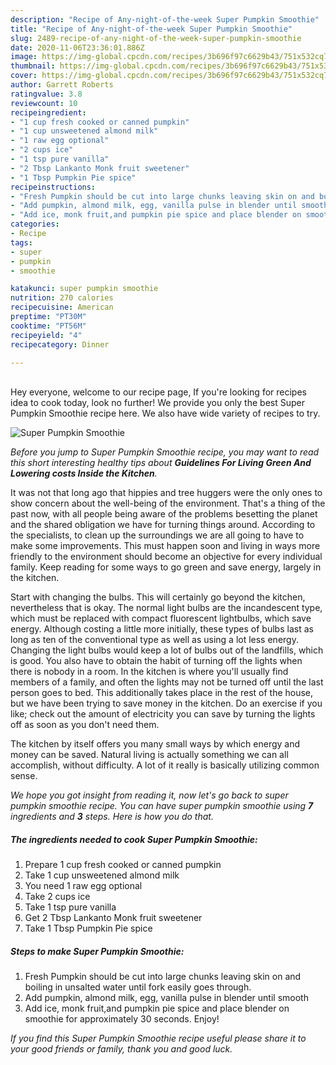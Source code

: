 ```yaml
---
description: "Recipe of Any-night-of-the-week Super Pumpkin Smoothie"
title: "Recipe of Any-night-of-the-week Super Pumpkin Smoothie"
slug: 2489-recipe-of-any-night-of-the-week-super-pumpkin-smoothie
date: 2020-11-06T23:36:01.886Z
image: https://img-global.cpcdn.com/recipes/3b696f97c6629b43/751x532cq70/super-pumpkin-smoothie-recipe-main-photo.jpg
thumbnail: https://img-global.cpcdn.com/recipes/3b696f97c6629b43/751x532cq70/super-pumpkin-smoothie-recipe-main-photo.jpg
cover: https://img-global.cpcdn.com/recipes/3b696f97c6629b43/751x532cq70/super-pumpkin-smoothie-recipe-main-photo.jpg
author: Garrett Roberts
ratingvalue: 3.8
reviewcount: 10
recipeingredient:
- "1 cup fresh cooked or canned pumpkin"
- "1 cup unsweetened almond milk"
- "1 raw egg optional"
- "2 cups ice"
- "1 tsp pure vanilla"
- "2 Tbsp Lankanto Monk fruit sweetener"
- "1 Tbsp Pumpkin Pie spice"
recipeinstructions:
- "Fresh Pumpkin should be cut into large chunks leaving skin on and boiling in unsalted water until fork easily goes through."
- "Add pumpkin, almond milk, egg, vanilla pulse in blender until smooth"
- "Add ice, monk fruit,and pumpkin pie spice and place blender on smoothie for approximately 30 seconds. Enjoy!"
categories:
- Recipe
tags:
- super
- pumpkin
- smoothie

katakunci: super pumpkin smoothie 
nutrition: 270 calories
recipecuisine: American
preptime: "PT30M"
cooktime: "PT56M"
recipeyield: "4"
recipecategory: Dinner

---
```

<br>
Hey everyone, welcome to our recipe page, If you're looking for recipes idea to cook today, look no further! We provide you only the best Super Pumpkin Smoothie recipe here. We also have wide variety of recipes to try.
<br>


![Super Pumpkin Smoothie](https://img-global.cpcdn.com/recipes/3b696f97c6629b43/751x532cq70/super-pumpkin-smoothie-recipe-main-photo.jpg)

<i>Before you jump to Super Pumpkin Smoothie recipe, you may want to read this short interesting healthy tips about 
<strong>Guidelines For Living Green And Lowering costs Inside the Kitchen</strong>.</i>
</br>

It was not that long ago that hippies and tree huggers were the only ones to show concern about the well-being of the environment. That's a thing of the past now, with all people being aware of the problems besetting the planet and the shared obligation we have for turning things around. According to the specialists, to clean up the surroundings we are all going to have to make some improvements. This must happen soon and living in ways more friendly to the environment should become an objective for every individual family. Keep reading for some ways to go green and save energy, largely in the kitchen.

Start with changing the bulbs. This will certainly go beyond the kitchen, nevertheless that is okay. The normal light bulbs are the incandescent type, which must be replaced with compact fluorescent lightbulbs, which save energy. Although costing a little more initially, these types of bulbs last as long as ten of the conventional type as well as using a lot less energy. Changing the light bulbs would keep a lot of bulbs out of the landfills, which is good. You also have to obtain the habit of turning off the lights when there is nobody in a room. In the kitchen is where you'll usually find members of a family, and often the lights may not be turned off until the last person goes to bed. This additionally takes place in the rest of the house, but we have been trying to save money in the kitchen. Do an exercise if you like; check out the amount of electricity you can save by turning the lights off as soon as you don't need them.

The kitchen by itself offers you many small ways by which energy and money can be saved. Natural living is actually something we can all accomplish, without difficulty. A lot of it really is basically utilizing common sense.


<i>We hope you got insight from reading it, now let's go back to super pumpkin smoothie recipe. You can have super pumpkin smoothie using <strong>7</strong> ingredients and <strong>3</strong> steps. Here is how you do that.
</i>

##### The ingredients needed to cook Super Pumpkin Smoothie:

1. Prepare 1 cup fresh cooked or canned pumpkin
1. Take 1 cup unsweetened almond milk
1. You need 1 raw egg optional
1. Take 2 cups ice
1. Take 1 tsp pure vanilla
1. Get 2 Tbsp Lankanto Monk fruit sweetener
1. Take 1 Tbsp Pumpkin Pie spice


##### Steps to make Super Pumpkin Smoothie:

1. Fresh Pumpkin should be cut into large chunks leaving skin on and boiling in unsalted water until fork easily goes through.
1. Add pumpkin, almond milk, egg, vanilla pulse in blender until smooth
1. Add ice, monk fruit,and pumpkin pie spice and place blender on smoothie for approximately 30 seconds. Enjoy!


<i>If you find this Super Pumpkin Smoothie recipe useful please share it to your good friends or family, thank you and good luck.</i>
